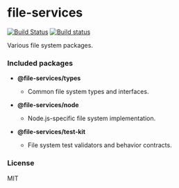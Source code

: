 # file-services
[![Build Status](https://travis-ci.com/wixplosives/file-services.svg?token=JxepjChyzQB66ehAYhtG&branch=master)](https://travis-ci.com/wixplosives/file-services)
[![Build status](https://ci.appveyor.com/api/projects/status/v7984b13efa2wtcv/branch/master?svg=true)](https://ci.appveyor.com/project/AlexShemeshWix/file-services/branch/master)

Various file system packages.

### Included packages

- **@file-services/types**
  - Common file system types and interfaces.

- **@file-services/node**
  - Node.js-specific file system implementation.

- **@file-services/test-kit**
  - File system test validators and behavior contracts.

### License

MIT
